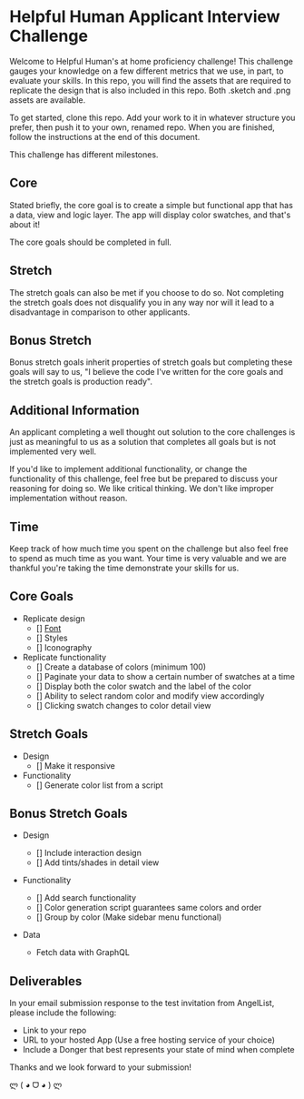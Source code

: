 # Helpful Human Applicant Interview Challenge

Welcome to Helpful Human's at home proficiency challenge! This challenge gauges your knowledge on a few different metrics that we use, in part, to evaluate your skills. In this repo, you will find the assets that are required to replicate the design that is also included in this repo. Both .sketch and .png assets are available.

To get started, clone this repo. Add your work to it in whatever structure you prefer, then push it to your own, renamed repo. When you are finished, follow the instructions at the end of this document.

This challenge has different milestones.

## Core
Stated briefly, the core goal is to create a simple but functional app that has a data, view and logic layer. The app will display color swatches, and that's about it!

The core goals should be completed in full. 

## Stretch
The stretch goals can also be met if you choose to do so. Not completing the stretch goals does not disqualify you in any way nor will it lead to a disadvantage in comparison to other applicants.

## Bonus Stretch
Bonus stretch goals inherit properties of stretch goals but completing these goals will say to us, "I believe the code I've written for the core goals and the stretch goals is production ready".

## Additional Information
An applicant completing a well thought out solution to the core challenges is just as meaningful to us as a solution that completes all goals but is not implemented very well.

If you'd like to implement additional functionality, or change the functionality of this challenge, feel free but be prepared to discuss your reasoning for doing so. We like critical thinking. We don't like improper implementation without reason.

## Time
Keep track of how much time you spent on the challenge but also feel free to spend as much time as you want. Your time is very valuable and we are thankful you're taking the time demonstrate your skills for us.


## Core Goals
- Replicate design
  - [] [Font](./FONT.md)
  - [] Styles
  - [] Iconography
- Replicate functionality
  - [] Create a database of colors (minimum 100)
  - [] Paginate your data to show a certain number of swatches at a time
  - [] Display both the color swatch and the label of the color
  - [] Ability to select random color and modify view accordingly
  - [] Clicking swatch changes to color detail view

## Stretch Goals
- Design
  - [] Make it responsive
- Functionality
  - [] Generate color list from a script

## Bonus Stretch Goals
- Design
  - [] Include interaction design
  - [] Add tints/shades in detail view

- Functionality
  - [] Add search functionality
  - [] Color generation script guarantees same colors and order
  - [] Group by color (Make sidebar menu functional)

- Data
  - Fetch data with GraphQL


## Deliverables
In your email submission response to the test invitation from AngelList, please include the following:
- Link to your repo
- URL to your hosted App (Use a free hosting service of your choice)
- Include a Donger that best represents your state of mind when complete

Thanks and we look forward to your submission!

ლ ( ◕  ᗜ  ◕ ) ლ
